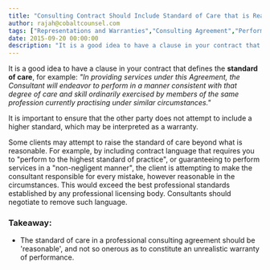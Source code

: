 ```yaml
---
title: "Consulting Contract Should Include Standard of Care that is Reasonable for the Particular Profession of the Consultant"
author: rajah@cobaltcounsel.com
tags: ["Representations and Warranties","Consulting Agreement","Performance Standards","Human Resources","Rajah"]
date: 2015-09-20 00:00:00
description: "It is a good idea to have a clause in your contract that defines the standard of care, to ensure that the other party does not attempt to include a higher standard, which may be interpreted as a warranty."
---
```


It is a good idea to have a clause in your contract that defines the **standard of care**, for example: *"In providing services under this Agreement, the Consultant will endeavor to perform in a manner consistent with that degree of care and skill ordinarily exercised by members of the same profession currently practising under similar circumstances."* 

It is important to ensure that the other party does not attempt to include a higher standard, which may be interpreted as a warranty.

Some clients may attempt to raise the standard of care beyond what is reasonable. For example, by including contract language that requires you to "perform to the highest standard of practice", or guaranteeing to perform services in a "non-negligent manner", the client is attempting to make the consultant responsible for every mistake, however reasonable in the circumstances. This would exceed the best professional standards established by any professional licensing body. Consultants should negotiate to remove such language.

### Takeaway:
- The standard of care in a professional consulting agreement should be 'reasonable', and not so onerous as to constitute an unrealistic warranty of performance.
